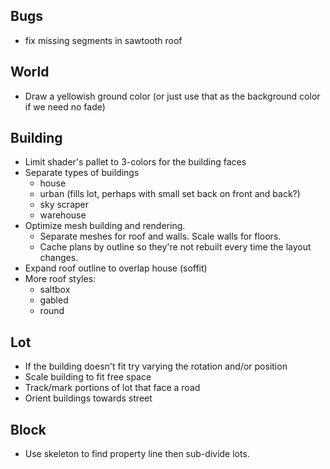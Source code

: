 ## Bugs
- fix missing segments in sawtooth roof

## World

- Draw a yellowish ground color (or just use that as the background color if we 
  need no fade)

## Building

- Limit shader's pallet to 3-colors for the building faces
- Separate types of buildings
  - house
  - urban (fills lot, perhaps with small set back on front and back?)
  - sky scraper
  - warehouse
- Optimize mesh building and rendering.
  - Separate meshes for roof and walls. Scale walls for floors.
  - Cache plans by outline so they're not rebuilt every time the layout changes.
- Expand roof outline to overlap house (soffit)
- More roof styles:
  - saltbox
  - gabled
  - round

## Lot

- If the building doesn't fit try varying the rotation and/or position 
- Scale building to fit free space
- Track/mark portions of lot that face a road
- Orient buildings towards street

## Block

- Use skeleton to find property line then sub-divide lots.

